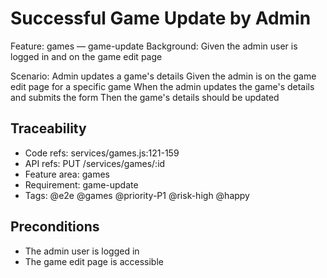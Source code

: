 # Successful Game Update by Admin
Feature: games — game-update
  Background:
    Given the admin user is logged in and on the game edit page

  Scenario: Admin updates a game's details
    Given the admin is on the game edit page for a specific game
    When the admin updates the game's details and submits the form
    Then the game's details should be updated

## Traceability
- Code refs: services/games.js:121-159
- API refs: PUT /services/games/:id
- Feature area: games
- Requirement: game-update
- Tags: @e2e @games @priority-P1 @risk-high @happy

## Preconditions
- The admin user is logged in
- The game edit page is accessible
